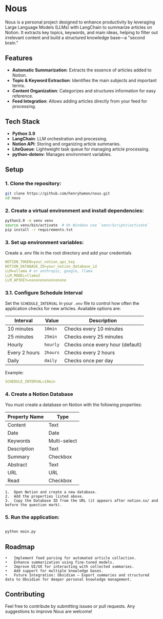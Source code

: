
# Nous

Nous is a personal project designed to enhance productivity by leveraging Large Language Models (LLMs) with LangChain to summarize articles on Notion. It extracts key topics, keywords, and main ideas, helping to filter out irrelevant content and build a structured knowledge base—a "second brain."

## Features

- **Automatic Summarization**: Extracts the essence of articles added to Notion.  
- **Topic & Keyword Extraction**: Identifies the main subjects and important terms.  
- **Content Organization**: Categorizes and structures information for easy reference.  
- **Feed Integration**: Allows adding articles directly from your feed for processing.  

## Tech Stack

- **Python 3.9**  
- **LangChain**: LLM orchestration and processing.  
- **Notion API**: Storing and organizing article summaries.  
- **LiteQueue**: Lightweight task queue for managing article processing.
- **python-dotenv**: Manages environment variables.  

## Setup

### 1. Clone the repository:

   ```sh
   git clone https://github.com/henryhamon/nous.git
   cd nous
```

### 2.	Create a virtual environment and install dependencies:

 ```sh
python3.9 -m venv venv
source venv/bin/activate  # On Windows use `venv\Scripts\activate`
pip install -r requirements.txt
```

### 3.	Set up environment variables:

Create a .env file in the root directory and add your credentials

 ```yaml
NOTION_TOKEN=your_notion_api_key
NOTION_DATABASE_ID=your_notion_database_id
LLM=ollama # or anthropic, google, llama
LLM_MODEL=llama3
LLM_APIKEY=nonononononnonono
 ```

### 3.1. Configure Schedule Interval

Set the `SCHEDULE_INTERVAL` in your `.env` file to control how often the application checks for new articles. Available options are:

| Interval | Value | Description |
|----------|--------|-------------|
| 10 minutes | `10min` | Checks every 10 minutes |
| 25 minutes | `25min` | Checks every 25 minutes |
| Hourly | `hourly` | Checks once every hour (default) |
| Every 2 hours | `2hours` | Checks every 2 hours |
| Daily | `daily` | Checks once per day |

Example:

 ```yaml
SCHEDULE_INTERVAL=10min
 ```

### 4. Create a Notion Database

You must create a database on Notion with the following properties:

| Property Name | Type |
|--------------|------|
| Content | Text |
| Date | Date |
| Keywords | Multi-select |
| Description | Text |
| Summary | Checkbox |
| Abstract | Text |
| URL | URL |
| Read | Checkbox |

	1.	Open Notion and create a new database.
	2.	Add the properties listed above.
	3.	Copy the Database ID from the URL (it appears after notion.so/ and before the question mark).


### 5.	Run the application:

 ```sh

python main.py

 ```

## Roadmap

	•	Implement feed parsing for automated article collection.
	•	Enhance summarization using fine-tuned models.
	•	Improve UI/UX for interacting with collected summaries.
	•	Add support for multiple knowledge bases.
	•	Future Integration: Obsidian – Export summaries and structured data to Obsidian for deeper personal knowledge management.

## Contributing

Feel free to contribute by submitting issues or pull requests. Any suggestions to improve Nous are welcome!

